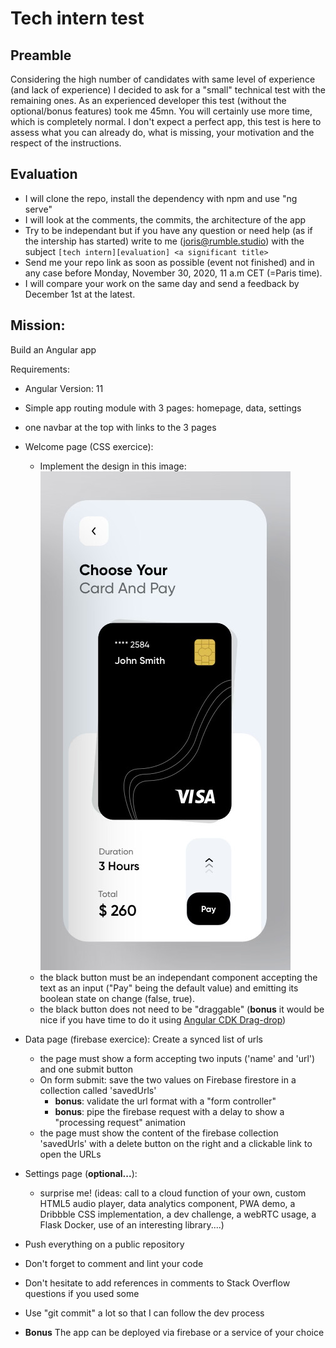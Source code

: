 # Tech intern test



## Preamble

Considering the high number of candidates with same level of experience (and lack of experience) I decided to ask for a "small" technical test with the remaining ones. As an experienced developer this test (without the optional/bonus features) took me 45mn. You will certainly use more time, which is completely normal. I don't expect a perfect app, this test is here to assess what you can already do, what is missing, your motivation and the respect of the instructions.



## Evaluation

- I will clone the repo, install the dependency with npm and use "ng serve"
- I will look at the comments, the commits, the architecture of the app
- Try to be independant but if you have any question or need help (as if the intership has started) write to me (joris@rumble.studio) with the subject `[tech intern][evaluation] <a significant title>`
- Send me your repo link as soon as possible (event not finished) and in any case before Monday, November 30, 2020, 11 a.m CET (=Paris time). 
- I will compare your work on the same day and send a feedback by December 1st at the latest. 



## Mission:

Build an Angular app

Requirements:
- Angular Version: 11
- Simple app routing module with 3 pages: homepage, data, settings
- one navbar at the top with links to the 3 pages
- Welcome page (CSS exercice):
    - Implement the design in this image:
    ![design.jpeg](./design.jpeg)
    - the black button must be an independant component accepting the text as an input ("Pay" being the default value) and emitting its boolean state on change (false, true).
    - the black button does not need to be "draggable" (**bonus** it would be nice if you have time to do it using [Angular CDK Drag-drop](https://material.angular.io/cdk/drag-drop/overview#restricting-movement-within-an-element))
- Data page (firebase exercice): Create a synced list of urls 
    - the page must show a form accepting two inputs ('name' and 'url') and one submit button
    - On form submit: save the two values on Firebase firestore in a collection called 'savedUrls'
        - **bonus**: validate the url format with a "form controller"
        - **bonus**: pipe the firebase request with a delay to show a "processing request" animation
    - the page must show the content of the firebase collection 'savedUrls' with a delete button on the right and a clickable link to open the URLs
- Settings page (**optional...**): 
    - surprise me! (ideas: call to a cloud function of your own, custom HTML5 audio player, data analytics component, PWA demo, a Dribbble CSS implementation, a dev challenge, a webRTC usage, a Flask Docker, use of an interesting library....)

- Push everything on a public repository
- Don't forget to comment and lint your code
- Don't hesitate to add references in comments to Stack Overflow questions if you used some
- Use "git commit" a lot so that I can follow the dev process
- **Bonus** The app can be deployed via firebase or a service of your choice


